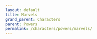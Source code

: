 ```yaml
---
layout: default
title: Marvels
grand_parent: Characters
parent: Powers
permalink: /characters/powers/marvels/
---
```


